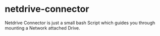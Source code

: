 # netdrive-connector
Netdrive Connector is just a small bash Script which guides you through mounting a Network attached Drive.

